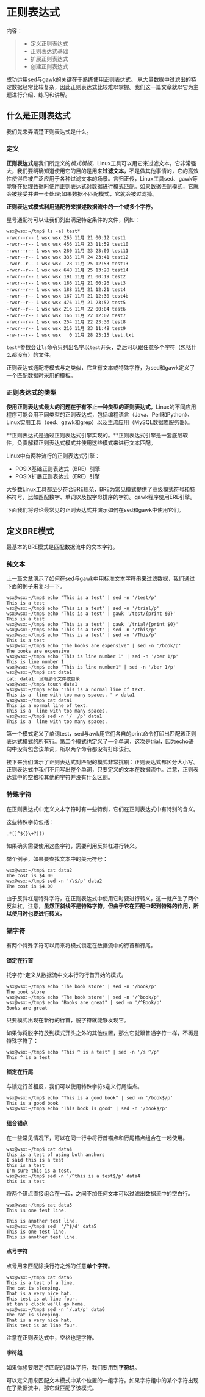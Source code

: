 # 正则表达式

内容：

>- 定义正则表达式
>- 正则表达式基础
>- 扩展正则表达式
>- 创建正则表达式

成功运用sed与gawk的关键在于熟练使用正则表达式。 从大量数据中过滤出的特定数据经常比较复杂，因此正则表达式比较难以掌握。我们这一篇文章就以它为主题进行介绍、练习和讲解。

## 什么是正则表达式

我们先来弄清楚正则表达式是什么。

### 定义

**正则表达式**是我们所定义的*模式模板*，Linux工具可以用它来过滤文本。它非常强大，我们要明确知道使用它的目的是用来**过滤文本**，不是做其他事情的，它的高效性使得它被广泛应用于各种过滤文本的场景。言归正传，Linux工具sed、gawk等能够在处理数据时使用正则表达式对数据进行模式匹配。如果数据匹配模式，它就会被接受并进一步处理;如果数据不匹配模式，它就会被过滤掉。

**正则表达式模式利用通配符来描述数据流中的一个或多个字符。**

星号通配符可以让我们列出满足特定条件的文件，例如：

```shell
wsx@wsx:~/tmp$ ls -al test*
-rwxr--r-- 1 wsx wsx 265 11月 21 00:12 test1
-rwxr--r-- 1 wsx wsx 456 11月 23 11:59 test10
-rwxr--r-- 1 wsx wsx 280 11月 23 23:09 test11
-rwxr--r-- 1 wsx wsx 335 11月 24 23:41 test12
-rwxr--r-- 1 wsx wsx  28 11月 25 12:53 test13
-rwxr--r-- 1 wsx wsx 648 11月 25 13:28 test14
-rwxr--r-- 1 wsx wsx 191 11月 21 00:19 test2
-rwxr--r-- 1 wsx wsx 186 11月 21 00:26 test3
-rwxr--r-- 1 wsx wsx 188 11月 21 12:21 test4
-rwxr--r-- 1 wsx wsx 167 11月 21 12:30 test4b
-rwxr--r-- 1 wsx wsx 476 11月 21 23:52 test5
-rwxr--r-- 1 wsx wsx 216 11月 22 00:04 test6
-rwxr--r-- 1 wsx wsx 166 11月 22 12:07 test7
-rwxr--r-- 1 wsx wsx 254 11月 22 23:30 test8
-rwxr--r-- 1 wsx wsx 216 11月 23 11:48 test9
-rw-r--r-- 1 wsx wsx   0 11月 28 23:15 test.txt

```

`test*`参数会让`ls`命令只列出名字以`test`开头，之后可以跟任意多个字符（包括什么都没有）的文件。

正则表达式通配符模式与之类似，它含有文本或特殊字符，为sed和gawk定义了一个匹配数据时采用的模板。

### 正则表达式的类型

**使用正则表达式最大的问题在于有不止一种类型的正则表达式**，Linux的不同应用程序可能会用不同类型的正则表达式，包括编程语言（Java、Perl和Python）、Linux实用工具（sed、gawk和grep）以及主流应用（MySQL数据库服务器）。

**正则表达式是通过正则表达式引擎实现的。**正则表达式引擎是一套底层软件，负责解释正则表达式模式并使用这些模式来进行文本匹配。

Linux中有两种流行的正则表达式引擎：

- POSIX基础正则表达式（BRE）引擎
- POSIX扩展正则表达式（ERE）引擎

大多数Linux工具都至少符合BRE规范，BRE为常见模式提供了高级模式符号和特殊符号，比如匹配数字、单词以及按字母排序的字符。gawk程序使用ERE引擎。

下面我们将讨论最常见的正则表达式并演示如何在sed和gawk中使用它们。

## 定义BRE模式

最基本的BRE模式是匹配数据流中的文本字符。

### 纯文本

[上一篇文章](http://www.flypeom.site/linux/2017/12/25/sed%E4%B8%8Egawk/)演示了如何在sed与gawk中用标准文本字符串来过滤数据，我们通过下面的例子来复习一下。

```shell
wsx@wsx:~/tmp$ echo "This is a test" | sed -n '/test/p'
This is a test
wsx@wsx:~/tmp$ echo "This is a test" | sed -n '/trial/p'
wsx@wsx:~/tmp$ echo "This is a test" | gawk '/test/{print $0}'
This is a test
wsx@wsx:~/tmp$ echo "This is a test" | gawk '/trial/{print $0}'
wsx@wsx:~/tmp$ echo "This is a test" | sed -n '/this/p'
wsx@wsx:~/tmp$ echo "This is a test" | sed -n '/This/p'
This is a test
wsx@wsx:~/tmp$ echo "The books are expensive" | sed -n '/book/p'
The books are expensive
wsx@wsx:~/tmp$ echo "This is line number 1" | sed -n '/ber 1/p'
This is line number 1
wsx@wsx:~/tmp$ echo "This is line number1" | sed -n '/ber 1/p'
wsx@wsx:~/tmp$ cat data1
cat: data1: 没有那个文件或目录
wsx@wsx:~/tmp$ touch data1
wsx@wsx:~/tmp$ echo "This is a normal line of text.    
This is a  line with too many spaces. " > data1
wsx@wsx:~/tmp$ cat data1
This is a normal line of text. 
This is a  line with too many spaces. 
wsx@wsx:~/tmp$ sed -n '/  /p' data1
This is a  line with too many spaces. 
```

第一个模式定义了单词test，sed与awk用它们各自的print命令打印出匹配该正则表达式模式的所有行。第二个模式也定义了一个单词，这次是trial，因为echo语句中没有包含该单词，所以两个命令都没有打印该行。

接下来我们演示了正则表达式对匹配的模式非常挑剔：正则表达式都区分大小写。正则表达式中我们不用写出整个单词，只要定义的文本在数据流中。注意，正则表达式中的空格和其他的字符并没有什么区别。

### 特殊字符

在正则表达式中定义文本字符时有一些特例，它们在正则表达式中有特别的含义。

这些特殊字符包括：

```
.*[]^${}\+?|()
```

如果确实需要使用这些字符，需要利用反斜杠进行转义。

举个例子，如果要查找文本中的美元符号：

```shell
wsx@wsx:~/tmp$ cat data2
The cost is $4.00
wsx@wsx:~/tmp$ sed -n '/\$/p' data2
The cost is $4.00

```

由于反斜杠是特殊字符，在正则表达式中使用它时要进行转义，这一就产生了两个反斜杠。注意，**虽然正斜线不是特殊字符，但由于它在匹配中起到特殊的作用，所以使用时也要进行转义。**

### 锚字符

有两个特殊字符可以用来将模式锁定在数据流中的行首和行尾。

#### 锁定在行首

托字符`^`定义从数据流中文本行的行首开始的模式。

```shell
wsx@wsx:~/tmp$ echo "The book store" | sed -n '/book/p'
The book store
wsx@wsx:~/tmp$ echo "The book store" | sed -n '/^book/p'
wsx@wsx:~/tmp$ echo "Books are great" | sed -n '/^Book/p'
Books are great

```

只要模式出现在新行的行首，脱字符就能够发现它。

如果你将脱字符放到模式开头之外的其他位置，那么它就跟普通字符一样，不再是特殊字符了：

```shell
wsx@wsx:~/tmp$ echo "This ^ is a test" | sed -n '/s ^/p'
This ^ is a test
```

#### 锁定在行尾

与锁定行首相反，我们可以使用特殊字符`$`定义行尾锚点。

```shell
wsx@wsx:~/tmp$ echo "This is a good book" | sed -n '/book$/p'
This is a good book
wsx@wsx:~/tmp$ echo "This book is good" | sed -n '/book$/p'
```

#### 组合锚点

在一些常见情况下，可以在同一行中将行首锚点和行尾锚点组合在一起使用。

```shell
wsx@wsx:~/tmp$ cat data4
this is a test of using both anchors
I said this is a test
this is a test
I'm sure this is a test.
wsx@wsx:~/tmp$ sed -n '/^this is a test$/p' data4
this is a test
```

将两个锚点直接组合在一起，之间不加任何文本可以过滤出数据流中的空白行。

```shell
wsx@wsx:~/tmp$ cat data5
This is one test line.

This is another test line.
wsx@wsx:~/tmp$ sed  '/^$/d' data5
This is one test line.
This is another test line.
```

#### 点号字符

点号用来匹配除换行符之外的任意**单个字符**。

```shell
wsx@wsx:~/tmp$ cat data6
This is a test of a line.
The cat is sleeping.
That is a very nice hat.
This test is at line four.
at ten's clock we'll go home.
wsx@wsx:~/tmp$ sed -n '/.at/p' data6
The cat is sleeping.
That is a very nice hat.
This test is at line four.
```

注意在正则表达式中，空格也是字符。

#### 字符组

如果你想要限定待匹配的具体字符，我们要用到**字符组**。

可以定义用来匹配文本模式中某个位置的一组字符。如果字符组中的某个字符出现在了数据流中，那它就匹配了该模式。

